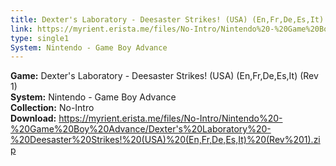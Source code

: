 ```yaml
---
title: Dexter's Laboratory - Deesaster Strikes! (USA) (En,Fr,De,Es,It) (Rev 1)
link: https://myrient.erista.me/files/No-Intro/Nintendo%20-%20Game%20Boy%20Advance/Dexter's%20Laboratory%20-%20Deesaster%20Strikes!%20(USA)%20(En,Fr,De,Es,It)%20(Rev%201).zip
type: single1
System: Nintendo - Game Boy Advance
---
```

<b>Game:</b> Dexter's Laboratory - Deesaster Strikes! (USA) (En,Fr,De,Es,It) (Rev 1)<br>
<b>System:</b> Nintendo - Game Boy Advance<br>
<b>Collection:</b> No-Intro<br>
<b>Download:</b> https://myrient.erista.me/files/No-Intro/Nintendo%20-%20Game%20Boy%20Advance/Dexter's%20Laboratory%20-%20Deesaster%20Strikes!%20(USA)%20(En,Fr,De,Es,It)%20(Rev%201).zip